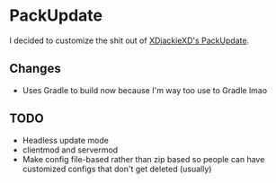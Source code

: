 # PackUpdate
I decided to customize the shit out of [XDjackieXD's PackUpdate](https://github.com/XDjackieXD/PackUpdate/).

## Changes
 - Uses Gradle to build now because I'm way too use to Gradle lmao

## TODO
 - Headless update mode
 - clientmod and servermod
 - Make config file-based rather than zip based so people can have customized configs that don't get deleted (usually)

